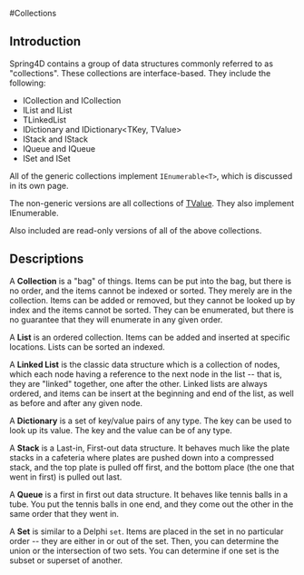 #Collections

## Introduction

Spring4D contains a group of data structures commonly referred to as "collections".  These collections are interface-based.   They include the following:

* ICollection and ICollection<T>
* IList and IList<T>
* TLinkedList<T>
* IDictionary and IDictionary<TKey, TValue>
* IStack and IStack<T>
* IQueue and IQueue<T>
* ISet and ISet<T>

All of the generic collections implement `IEnumerable<T>`, which is discussed in its own page.

The non-generic versions are all collections of [TValue](http://docwiki.embarcadero.com/Libraries/XE6/en/System.Rtti.TValue).  They also implement IEnumerable.  

Also included are read-only versions of all of the above collections.

## Descriptions

A **Collection** is a "bag" of things.  Items can be put into the bag, but there is no order, and the items cannot be indexed or sorted.   They merely are in the collection.  Items can be added or removed, but they cannot be looked up by index and the items cannot be sorted.  They can be enumerated, but there is no guarantee that they will enumerate in any given order.

A **List** is an ordered collection.  Items can be added and inserted at specific locations.  Lists can be sorted an indexed.   

A **Linked List** is the classic data structure which is a collection of nodes, which each node having a reference to the next node in the list -- that is, they are "linked" together, one after the other.  Linked lists are always ordered, and items can be insert at the beginning and end of the list, as well as before and after any given node.  

A **Dictionary** is a set of key/value pairs of any type.  The key can be used to look up its value.  The key and the value can be of any type.  

A **Stack** is a Last-in, First-out data structure. It behaves much like the plate stacks in a cafeteria where plates are pushed down into a compressed stack, and the top plate is pulled off first, and the bottom place (the one that went in first) is pulled out last.  

A **Queue** is a first in first out data structure.  It behaves like tennis balls in a tube.  You put the tennis balls in one end, and they come out the other in the same order that they went in.  

A **Set** is similar to a Delphi `set`.  Items are placed in the set in no particular order -- they are either in or out of the set.  Then, you can determine the union or the intersection of two sets.  You can determine if one set is the subset or superset of another.  


